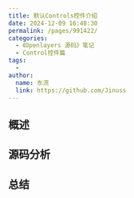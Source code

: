 ```yaml
---
title: 默认Controls控件介绍
date: 2024-12-09 16:48:30
permalink: /pages/991422/
categories:
  - 《Openlayers 源码》笔记
  - Control控件篇
tags:
  -
author:
  name: 东流
  link: https://github.com/Jinuss
---
```


## 概述

## 源码分析

## 总结

